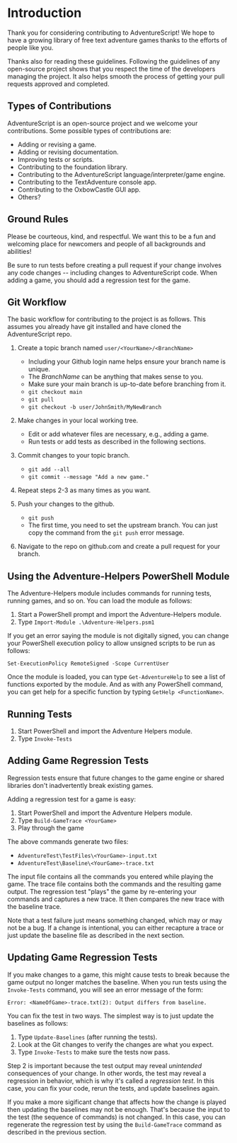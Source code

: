 # Introduction

Thank you for considering contributing to AdventureScript! We hope to have a growing
library of free text adventure games thanks to the efforts of people like you.

Thanks also for reading these guidelines. Following the guidelines of any open-source
project shows that you respect the time of the developers managing the project. It
also helps smooth the process of getting your pull requests approved and completed.

## Types of Contributions

AdventureScript is an open-source project and we welcome your contributions. Some
possible types of contributions are:

- Adding or revising a game.
- Adding or revising documentation.
- Improving tests or scripts.
- Contributing to the foundation library.
- Contributing to the AdventureScript language/interpreter/game engine.
- Contributing to the TextAdventure console app.
- Contributing to the OxbowCastle GUI app.
- Others?

## Ground Rules

Please be courteous, kind, and respectful. We want this to be a fun and welcoming place
for newcomers and people of all backgrounds and abilities!

Be sure to run tests before creating a pull request if your change involves any code
changes -- including changes to AdventureScript code. When adding a game, you should
add a regression test for the game.

## Git Workflow

The basic workflow for contributing to the project is as follows. This assumes
you already have git installed and have cloned the AdventureScript repo.

1. Create a topic branch named `user/<YourName>/<BranchName>`

   - Including your Github login name helps ensure your branch name is unique.
   - The _BranchName_ can be anything that makes sense to you.
   - Make sure your main branch is up-to-date before branching from it.
   - `git checkout main`
   - `git pull`
   - `git checkout -b user/JohnSmith/MyNewBranch`

2. Make changes in your local working tree.

   - Edit or add whatever files are necessary, e.g., adding a game.
   - Run tests or add tests as described in the following sections.

3. Commit changes to your topic branch.

   - `git add --all`
   - `git commit --message "Add a new game."`

4. Repeat steps 2-3 as many times as you want.

5. Push your changes to the github.

   - `git push`
   - The first time, you need to set the upstream branch. You can just copy the
     command from the `git push` error message.

6. Navigate to the repo on github.com and create a pull request for your branch.

## Using the Adventure-Helpers PowerShell Module

The Adventure-Helpers module includes commands for running tests, running games,
and so on. You can load the module as follows:

1. Start a PowerShell prompt and import the Adventure-Helpers module.
2. Type `Import-Module .\Adventure-Helpers.psm1`

If you get an error saying the module is not digitally signed, you can change your
PowerShell execution policy to allow unsigned scripts to be run as follows:

`Set-ExecutionPolicy RemoteSigned -Scope CurrentUser`

Once the module is loaded, you can type `Get-AdventureHelp` to see a list of functions
exported by the module. And as with any PowerShell command, you can get help for a
specific function by typing `GetHelp <FunctionName>`.

## Running Tests

1. Start PowerShell and import the Adventure Helpers module.
2. Type `Invoke-Tests`

## Adding Game Regression Tests

Regression tests ensure that future changes to the game engine or shared libraries
don't inadvertently break existing games.

Adding a regression test for a game is easy:

1. Start PowerShell and import the Adventure Helpers module.
2. Type `Build-GameTrace <YourGame>`
3. Play through the game

The above commands generate two files:

- `AdventureTest\TestFiles\<YourGame>-input.txt`
- `AdventureTest\Baseline\<YourGame>-trace.txt`

The input file contains all the commands you entered while playing the game. The trace
file contains both the commands and the resulting game output. The regression test
"plays" the game by re-entering your commands and captures a new trace. It then
compares the new trace with the baseline trace.

Note that a test failure just means something changed, which may or may not be a bug.
If a change is intentional, you can either recapture a trace or just update the
baseline file as described in the next section.

## Updating Game Regression Tests

If you make changes to a game, this might cause tests to break because the game output
no longer matches the baseline. When you run tests using the `Invoke-Tests` command,
you will see an error message of the form:

`Error: <NameOfGame>-trace.txt(2): Output differs from baseline.`

You can fix the test in two ways. The simplest way is to just update the baselines
as follows:

1. Type `Update-Baselines` (after running the tests).
2. Look at the Git changes to verify the changes are what you expect.
3. Type `Invoke-Tests` to make sure the tests now pass.

Step 2 is important because the test output may reveal _unintended_ consequences of
your change. In other words, the test may reveal a regression in behavior, which is
why it's called a _regression test_. In this case, you can fix your code, rerun the
tests, and update baselines again.

If you make a more sigificant change that affects how the change is played then
updating the baselines may not be enough. That's because the input to the test
(the sequence of commands) is not changed. In this case, you can regenerate the
regression test by using the `Build-GameTrace` command as described in the previous
section.
